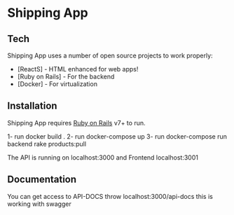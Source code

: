 # Shipping App
## Tech

Shipping App uses a number of open source projects to work properly:

- [ReactS] - HTML enhanced for web apps!
- [Ruby on Rails] - For the backend
- [Docker] - For virtualization

## Installation

Shipping App requires [Ruby on Rails](https://rubyonrails.org) v7+ to run.

1- run docker build .
2- run docker-compose up
3- run docker-compose run backend rake products:pull

The API is running on localhost:3000 and Frontend localhost:3001

## Documentation

You can get access to API-DOCS throw localhost:3000/api-docs this is working with swagger
